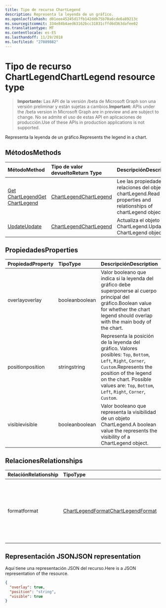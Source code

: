 ```yaml
---
title: Tipo de recurso ChartLegend
description: Representa la leyenda de un gráfico.
ms.openlocfilehash: d01eee45245d17fb142ddb75b70a6cde6a89213c
ms.sourcegitcommit: 334e84b4aed63162bcc31831cffd6d363dafee02
ms.translationtype: MT
ms.contentlocale: es-ES
ms.lasthandoff: 11/29/2018
ms.locfileid: "27089882"
---
```

# <a name="chartlegend-resource-type"></a><span data-ttu-id="a0c28-103">Tipo de recurso ChartLegend</span><span class="sxs-lookup"><span data-stu-id="a0c28-103">ChartLegend resource type</span></span>

> <span data-ttu-id="a0c28-104">**Importante:** Las API de la versión /beta de Microsoft Graph son una versión preliminar y están sujetas a cambios.</span><span class="sxs-lookup"><span data-stu-id="a0c28-104">**Important:** APIs under the /beta version in Microsoft Graph are in preview and are subject to change.</span></span> <span data-ttu-id="a0c28-105">No se admite el uso de estas API en aplicaciones de producción.</span><span class="sxs-lookup"><span data-stu-id="a0c28-105">Use of these APIs in production applications is not supported.</span></span>

<span data-ttu-id="a0c28-106">Representa la leyenda de un gráfico.</span><span class="sxs-lookup"><span data-stu-id="a0c28-106">Represents the legend in a chart.</span></span>


## <a name="methods"></a><span data-ttu-id="a0c28-107">Métodos</span><span class="sxs-lookup"><span data-stu-id="a0c28-107">Methods</span></span>

| <span data-ttu-id="a0c28-108">Método</span><span class="sxs-lookup"><span data-stu-id="a0c28-108">Method</span></span>           | <span data-ttu-id="a0c28-109">Tipo de valor devuelto</span><span class="sxs-lookup"><span data-stu-id="a0c28-109">Return Type</span></span>    |<span data-ttu-id="a0c28-110">Descripción</span><span class="sxs-lookup"><span data-stu-id="a0c28-110">Description</span></span>|
|:---------------|:--------|:----------|
|[<span data-ttu-id="a0c28-111">Get ChartLegend</span><span class="sxs-lookup"><span data-stu-id="a0c28-111">Get ChartLegend</span></span>](../api/chartlegend-get.md) | [<span data-ttu-id="a0c28-112">ChartLegend</span><span class="sxs-lookup"><span data-stu-id="a0c28-112">ChartLegend</span></span>](chartlegend.md) |<span data-ttu-id="a0c28-113">Lee las propiedades y relaciones del objeto chartLegend.</span><span class="sxs-lookup"><span data-stu-id="a0c28-113">Read properties and relationships of chartLegend object.</span></span>|
|[<span data-ttu-id="a0c28-114">Update</span><span class="sxs-lookup"><span data-stu-id="a0c28-114">Update</span></span>](../api/chartlegend-update.md) | [<span data-ttu-id="a0c28-115">ChartLegend</span><span class="sxs-lookup"><span data-stu-id="a0c28-115">ChartLegend</span></span>](chartlegend.md) |<span data-ttu-id="a0c28-116">Actualiza el objeto ChartLegend.</span><span class="sxs-lookup"><span data-stu-id="a0c28-116">Update ChartLegend object.</span></span> |

## <a name="properties"></a><span data-ttu-id="a0c28-117">Propiedades</span><span class="sxs-lookup"><span data-stu-id="a0c28-117">Properties</span></span>
| <span data-ttu-id="a0c28-118">Propiedad</span><span class="sxs-lookup"><span data-stu-id="a0c28-118">Property</span></span>     | <span data-ttu-id="a0c28-119">Tipo</span><span class="sxs-lookup"><span data-stu-id="a0c28-119">Type</span></span>   |<span data-ttu-id="a0c28-120">Descripción</span><span class="sxs-lookup"><span data-stu-id="a0c28-120">Description</span></span>|
|:---------------|:--------|:----------|
|<span data-ttu-id="a0c28-121">overlay</span><span class="sxs-lookup"><span data-stu-id="a0c28-121">overlay</span></span>|<span data-ttu-id="a0c28-122">boolean</span><span class="sxs-lookup"><span data-stu-id="a0c28-122">boolean</span></span>|<span data-ttu-id="a0c28-123">Valor booleano que indica si la leyenda del gráfico debe superponerse al cuerpo principal del gráfico.</span><span class="sxs-lookup"><span data-stu-id="a0c28-123">Boolean value for whether the chart legend should overlap with the main body of the chart.</span></span>|
|<span data-ttu-id="a0c28-124">position</span><span class="sxs-lookup"><span data-stu-id="a0c28-124">position</span></span>|<span data-ttu-id="a0c28-125">string</span><span class="sxs-lookup"><span data-stu-id="a0c28-125">string</span></span>|<span data-ttu-id="a0c28-p102">Representa la posición de la leyenda del gráfico. Valores posibles: `Top`, `Bottom`, `Left`, `Right`, `Corner`, `Custom`.</span><span class="sxs-lookup"><span data-stu-id="a0c28-p102">Represents the position of the legend on the chart. Possible values are: `Top`, `Bottom`, `Left`, `Right`, `Corner`, `Custom`.</span></span>|
|<span data-ttu-id="a0c28-128">visible</span><span class="sxs-lookup"><span data-stu-id="a0c28-128">visible</span></span>|<span data-ttu-id="a0c28-129">boolean</span><span class="sxs-lookup"><span data-stu-id="a0c28-129">boolean</span></span>|<span data-ttu-id="a0c28-130">Valor booleano que representa la visibilidad de un objeto ChartLegend.</span><span class="sxs-lookup"><span data-stu-id="a0c28-130">A boolean value the represents the visibility of a ChartLegend object.</span></span>|

## <a name="relationships"></a><span data-ttu-id="a0c28-131">Relaciones</span><span class="sxs-lookup"><span data-stu-id="a0c28-131">Relationships</span></span>
| <span data-ttu-id="a0c28-132">Relación</span><span class="sxs-lookup"><span data-stu-id="a0c28-132">Relationship</span></span> | <span data-ttu-id="a0c28-133">Tipo</span><span class="sxs-lookup"><span data-stu-id="a0c28-133">Type</span></span>   |<span data-ttu-id="a0c28-134">Descripción</span><span class="sxs-lookup"><span data-stu-id="a0c28-134">Description</span></span>|
|:---------------|:--------|:----------|
|<span data-ttu-id="a0c28-135">format</span><span class="sxs-lookup"><span data-stu-id="a0c28-135">format</span></span>|[<span data-ttu-id="a0c28-136">ChartLegendFormat</span><span class="sxs-lookup"><span data-stu-id="a0c28-136">ChartLegendFormat</span></span>](chartlegendformat.md)|<span data-ttu-id="a0c28-p103">Representa el formato de una leyenda del gráfico, que incluye el formato de relleno y de fuente. Solo lectura.</span><span class="sxs-lookup"><span data-stu-id="a0c28-p103">Represents the formatting of a chart legend, which includes fill and font formatting. Read-only.</span></span>|

## <a name="json-representation"></a><span data-ttu-id="a0c28-139">Representación JSON</span><span class="sxs-lookup"><span data-stu-id="a0c28-139">JSON representation</span></span>

<span data-ttu-id="a0c28-140">Aquí tiene una representación JSON del recurso.</span><span class="sxs-lookup"><span data-stu-id="a0c28-140">Here is a JSON representation of the resource.</span></span>

<!-- {
  "blockType": "resource",
  "optionalProperties": [

  ],
  "@odata.type": "microsoft.graph.chartLegend"
}-->

```json
{
  "overlay": true,
  "position": "string",
  "visible": true
}

```

<!-- uuid: 8fcb5dbc-d5aa-4681-8e31-b001d5168d79
2015-10-25 14:57:30 UTC -->
<!-- {
  "type": "#page.annotation",
  "description": "ChartLegend resource",
  "keywords": "",
  "section": "documentation",
  "tocPath": ""
}-->